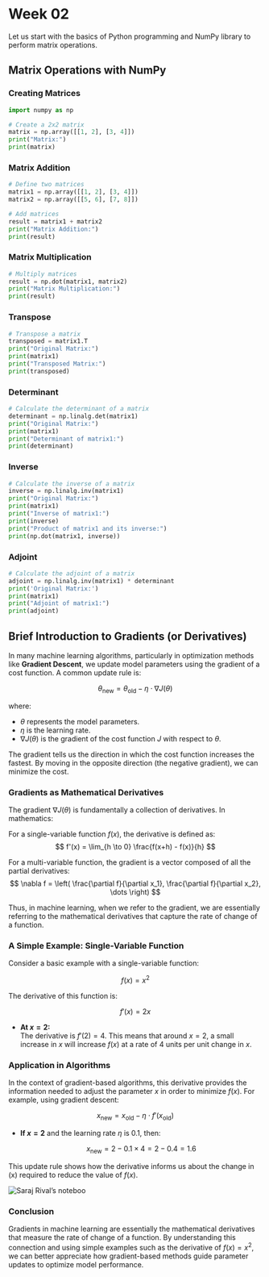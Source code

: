 # Week 02

Let us start with the basics of Python programming and NumPy library to perform matrix operations.

## Matrix Operations with NumPy

### Creating Matrices

```python
import numpy as np

# Create a 2x2 matrix
matrix = np.array([[1, 2], [3, 4]])
print("Matrix:")
print(matrix)
```

### Matrix Addition

```python
# Define two matrices
matrix1 = np.array([[1, 2], [3, 4]])
matrix2 = np.array([[5, 6], [7, 8]])

# Add matrices
result = matrix1 + matrix2
print("Matrix Addition:")
print(result)
```

### Matrix Multiplication

```python
# Multiply matrices
result = np.dot(matrix1, matrix2)
print("Matrix Multiplication:")
print(result)
```

### Transpose

```python
# Transpose a matrix
transposed = matrix1.T
print("Original Matrix:")
print(matrix1)
print("Transposed Matrix:")
print(transposed)
```

### Determinant

```python
# Calculate the determinant of a matrix
determinant = np.linalg.det(matrix1)
print("Original Matrix:")
print(matrix1)
print("Determinant of matrix1:")
print(determinant)
```

### Inverse


```python
# Calculate the inverse of a matrix
inverse = np.linalg.inv(matrix1)
print("Original Matrix:")
print(matrix1)
print("Inverse of matrix1:")
print(inverse)
print("Product of matrix1 and its inverse:")
print(np.dot(matrix1, inverse))
```

### Adjoint

```python
# Calculate the adjoint of a matrix
adjoint = np.linalg.inv(matrix1) * determinant
print('Original Matrix:')
print(matrix1)
print("Adjoint of matrix1:")
print(adjoint)
```

## Brief Introduction to Gradients (or Derivatives)

In many machine learning algorithms, particularly in optimization methods like **Gradient Descent**, we update model parameters using the gradient of a cost function. A common update rule is:

$$
\theta_{\text{new}} = \theta_{\text{old}} - \eta \cdot \nabla J(\theta)
$$

where:

- $\theta$ represents the model parameters.
- $\eta$ is the learning rate.
- $\nabla J(\theta)$ is the gradient of the cost function $J$ with respect to $\theta$.

The gradient tells us the direction in which the cost function increases the fastest. By moving in the opposite direction (the negative gradient), we can minimize the cost.

### Gradients as Mathematical Derivatives

The gradient $\nabla J(\theta)$ is fundamentally a collection of derivatives. In mathematics:

For a single-variable function $f(x)$, the derivative is defined as:
$$
f'(x) = \lim_{h \to 0} \frac{f(x+h) - f(x)}{h}
$$

For a multi-variable function, the gradient is a vector composed of all the partial derivatives:
$$
\nabla f = \left( \frac{\partial f}{\partial x_1}, \frac{\partial f}{\partial x_2}, \dots \right)
$$

Thus, in machine learning, when we refer to the gradient, we are essentially referring to the mathematical derivatives that capture the rate of change of a function.

### A Simple Example: Single-Variable Function

Consider a basic example with a single-variable function:

$$
f(x) = x^2
$$

The derivative of this function is:

$$
f'(x) = 2x
$$

- **At $x = 2$:**  
  The derivative is $f'(2) = 4$. This means that around $x = 2$, a small increase in $x$ will increase $f(x)$ at a rate of 4 units per unit change in $x$.

### Application in Algorithms

In the context of gradient-based algorithms, this derivative provides the information needed to adjust the parameter $x$ in order to minimize $f(x)$. For example, using gradient descent:

$$
x_{\text{new}} = x_{\text{old}} - \eta \cdot f'(x_{\text{old}})
$$

- **If $x = 2$** and the learning rate $\eta$ is 0.1, then:

  $$
  x_{\text{new}} = 2 - 0.1 \times 4 = 2 - 0.4 = 1.6
  $$

This update rule shows how the derivative informs us about the change in \(x\) required to reduce the value of $f(x)$.

![Saraj Rival’s noteboo](https://www.makerluis.com/content/images/size/w2400/2023/11/Gradient_parabola_step_sizes.jpeg)

### Conclusion

Gradients in machine learning are essentially the mathematical derivatives that measure the rate of change of a function. By understanding this connection and using simple examples such as the derivative of $f(x) = x^2$, we can better appreciate how gradient-based methods guide parameter updates to optimize model performance.